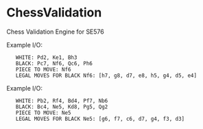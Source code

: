 # ChessValidation
Chess Validation Engine for SE576

Example I/O:
       
       WHITE: Pd2, Ke1, Bh3
       BLACK: Pc7, Nf6, Qc6, Ph6
       PIECE TO MOVE: Nf6
       LEGAL MOVES FOR BLACK Nf6: [h7, g8, d7, e8, h5, g4, d5, e4]


Example I/O:
       
       WHITE: Pb2, Rf4, Bd4, Pf7, Nb6
       BLACK: Bc4, Ne5, Kd8, Pg5, Qg2
       PIECE TO MOVE: Ne5
       LEGAL MOVES FOR BLACK Ne5: [g6, f7, c6, d7, g4, f3, d3]
